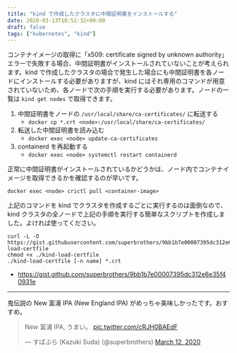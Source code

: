 ```yaml
---
title: "kind で作成したクラスタに中間証明書をインストールする"
date: 2020-03-13T10:52:32+09:00
draft: false
tags: ["kubernetes", "kind"]
---
```


コンテナイメージの取得に「x509: certificate signed by unknown authority」エラーで失敗する場合、中間証明書がインストールされていないことが考えられます。kind で作成したクラスタの場合で発生した場合にも中間証明書を各ノードにインストールする必要がありますが、kind にはそれ専用のコマンドが用意されていないため、各ノードで次の手順を実行する必要があります。ノードの一覧は `kind get nodes` で取得できます。

1. 中間証明書をノードの `/usr/local/share/ca-certificates/` に転送する
    - `docker cp *.crt <node>:/usr/local/share/ca-certificates/`
2. 転送した中間証明書を読み込む
    - `docker exec <node> update-ca-certificates`
3. containerd を再起動する
    - `docker exec <node> systemctl restart containerd`

正常に中間証明書がインストールされているかどうかは、ノード内でコンテナイメージを取得できるかを確認するのが早いです。

```
docker exec <node> crictl pull <container-image>
```

上記のコマンドを kind でクラスタを作成するごとに実行するのは面倒なので、kind クラスタの全ノードで上記の手順を実行する簡単なスクリプトを作成しました。よければ使ってください。

```
curl -L -O https://gist.githubusercontent.com/superbrothers/9bb1b7e00007395dc312e6e35f40931e/raw/7c9f99930f2c21b075349378f273db293ec2697e/kind-load-certfile
chmod +x ./kind-load-certfile
./kind-load-certfile [-n name] *.crt
```

- https://gist.github.com/superbrothers/9bb1b7e00007395dc312e6e35f40931e

---

鬼伝説の New 富浦 IPA (New England IPA) がめっちゃ美味しかったです。おすすめ。

<blockquote class="twitter-tweet" data-conversation="none"><p lang="ja" dir="ltr">New 富浦 IPA, うまい。 <a href="https://t.co/cRJH0BAEdF">pic.twitter.com/cRJH0BAEdF</a></p>&mdash; すぱぶら (Kazuki Suda) (@superbrothers) <a href="https://twitter.com/superbrothers/status/1238021745849724929?ref_src=twsrc%5Etfw">March 12, 2020</a></blockquote> <script async src="https://platform.twitter.com/widgets.js" charset="utf-8"></script>
